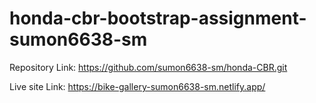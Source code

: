 ﻿# honda-cbr-bootstrap-assignment-sumon6638-sm

Repository Link: https://github.com/sumon6638-sm/honda-CBR.git

Live site Link: https://bike-gallery-sumon6638-sm.netlify.app/
